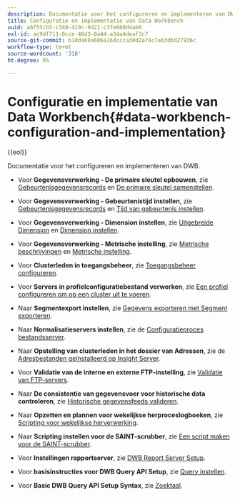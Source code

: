 ```yaml
---
description: Documentatie voor het configureren en implementeren van DWB.
title: Configuratie en implementatie van Data Workbench
uuid: a6f55cb5-c348-419c-9d21-c3fe608d4ab6
exl-id: ac9df711-0cce-46d3-8a44-a34a4deaf3c7
source-git-commit: b1dda69a606a16dccca30d2a74c7e63dbd27936c
workflow-type: tm+mt
source-wordcount: '318'
ht-degree: 0%

---
```


# Configuratie en implementatie van Data Workbench{#data-workbench-configuration-and-implementation}

{{eol}}

Documentatie voor het configureren en implementeren van DWB.

* Voor **Gegevensverwerking - De primaire sleutel opbouwen**, zie [Gebeurtenisgegevensrecords](https://experienceleague.adobe.com/docs/data-workbench/using/dataset/c-ev-data-rec-fields.html) en [De primaire sleutel samenstellen](../../../home/dwb-implement-overview/dwb-implement-configure/dwb-implement-primary-key.md#concept-04e756573bf14d8e953a983e209290bd).

* Voor **Gegevensverwerking - Gebeurtenistijd instellen**, zie [Gebeurtenisgegevensrecords](https://experienceleague.adobe.com/docs/data-workbench/using/dataset/c-ev-data-rec-fields.html) en [Tijd van gebeurtenis instellen](../../../home/dwb-implement-overview/dwb-implement-configure/dwb-implement-event-time.md#concept-7f84404b57e54d879411621660d20708).

* Voor **Gegevensverwerking - Dimension instellen**, zie [Uitgebreide Dimension](https://experienceleague.adobe.com/docs/data-workbench/using/dataset/extended-dimensions/c-abt-ex-dim.html) en [Dimension instellen](../../../home/dwb-implement-overview/dwb-implement-configure/dwb-implement-dim-setup.md#concept-cf6e1e55038042c3ac3ae5921316538f).

* Voor **Gegevensverwerking - Metrische instelling**, zie [Metrische beschrijvingen](https://experienceleague.adobe.com/docs/analytics/components/variables/metrics/metricslist.html) en [Metrische instelling](../../../home/dwb-implement-overview/dwb-implement-configure/dwb-implement-metric-setup.md#concept-f568a931db5b4b62b7b1e7827c7f7bf6).

* Voor **Clusterleden in toegangsbeheer**, zie [Toegangsbeheer configureren](https://experienceleague.adobe.com/docs/data-workbench/using/server-admin-install/admin-dwb-server/access-control/c-config-acs-ctrl.html).

* Voor **Servers in profielconfiguratiebestand verwerken**, zie [Een profiel configureren om op een cluster uit te voeren](https://experienceleague.adobe.com/docs/data-workbench/using/server-admin-install/install-servers/insight-server-clusters/install-insight-server-cluster/c-config-prof-run-clstr.html).

* Naar **Segmentexport instellen**, zie [Gegevens exporteren met Segment exporteren](https://experienceleague.adobe.com/docs/data-workbench/using/client/export-data/c-exp-data-seg-exp.html).

* Naar **Normalisatieservers instellen**, zie de [Configuratieproces bestandsserver](https://experienceleague.adobe.com/docs/data-workbench/using/dataset/log-proc-config-file/c-ins-svr-file-svr-unit.html).

* Naar **Opstelling van clusterleden in het dossier van Adressen**, zie de [Adresbestanden geïnstalleerd op Insight Server](https://experienceleague.adobe.com/docs/data-workbench/using/server-admin-install/install-servers/insight-server-dpu/server-network-location/c-addr-file-inst.html).

* Voor **Validatie van de interne en externe FTP-instelling**, zie [Validatie van FTP-servers](../../../home/dwb-implement-overview/dwb-implement-configure/dwb-implement-validation-ftp.md#concept-8b677e0581c1490ebfbefdbedaf28d54).

* Naar **De consistentie van gegevensvoer voor historische data controleren**, zie [Historische gegevensfeeds valideren](../../../home/dwb-implement-overview/dwb-implement-configure/dwb-implement-datafeeds-historical.md#concept-03639f41b5944a018095b467e6a08b4b).

* Naar **Opzetten en plannen voor wekelijkse herproceslogboeken**, zie [Scripting voor wekelijkse herverwerking](../../../home/dwb-implement-overview/dwb-implement-configure/dwb-implement-reprocess-scripting.md#concept-60529e12d6d94386a02c1c6fdedf0295).

* Naar **Scripting instellen voor de SAINT-scrubber**, zie [Een script maken voor de SAINT-scrubber](../../../home/dwb-implement-overview/dwb-implement-configure/dwb-implement-saint-scripting.md#concept-8631931cd7f14d64a97c426f3bc7a076).

* Voor **Instellingen rapportserver**, zie [DWB Report Server Setup](https://experienceleague.adobe.com/docs/data-workbench/using/client/qry-lang-syntx/c-qry-lang-syntx.html).

* Voor **basisinstructies voor DWB Query API Setup**, zie [Query instellen](../../../home/dwb-implement-overview/dwb-implement-configure/dwb-implement-query-api.md#concept-94a135c593fe47dcb2f1e06abab6c78b).

* Voor **Basic DWB Query API Setup Syntax**, zie [Zoektaal](https://experienceleague.adobe.com/docs/data-workbench/using/client/qry-lang-syntx/c-qry-lang-syntx.html).
